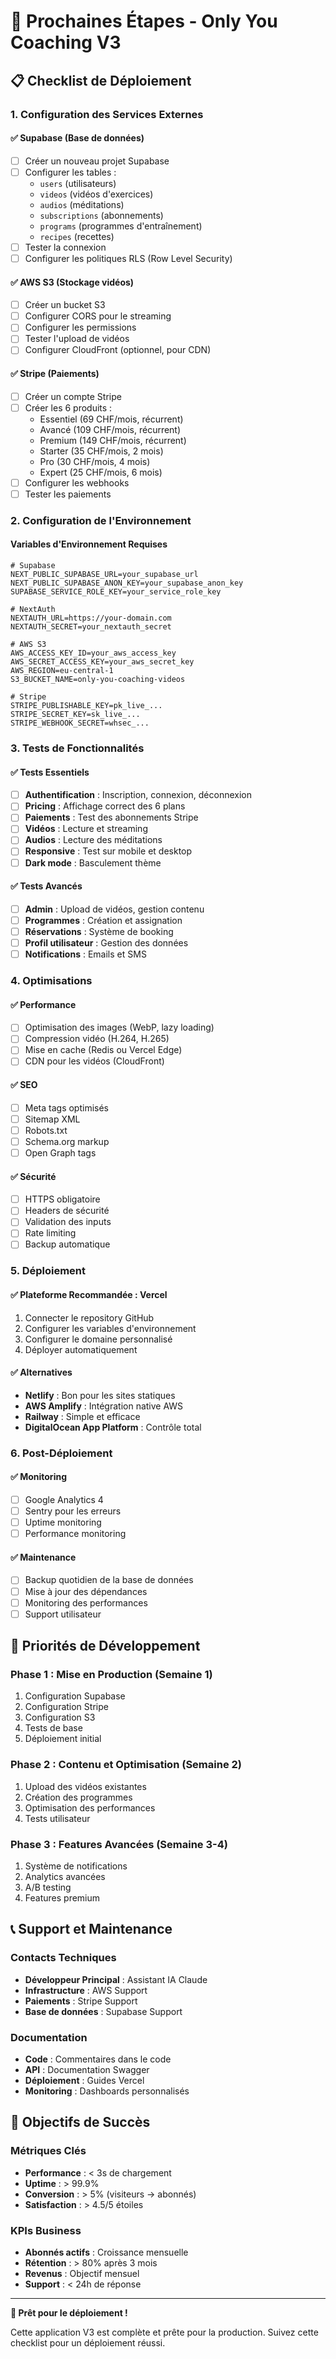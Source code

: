 # 🚀 Prochaines Étapes - Only You Coaching V3

## 📋 Checklist de Déploiement

### 1. Configuration des Services Externes

#### ✅ Supabase (Base de données)
- [ ] Créer un nouveau projet Supabase
- [ ] Configurer les tables :
  - `users` (utilisateurs)
  - `videos` (vidéos d'exercices)
  - `audios` (méditations)
  - `subscriptions` (abonnements)
  - `programs` (programmes d'entraînement)
  - `recipes` (recettes)
- [ ] Tester la connexion
- [ ] Configurer les politiques RLS (Row Level Security)

#### ✅ AWS S3 (Stockage vidéos)
- [ ] Créer un bucket S3
- [ ] Configurer CORS pour le streaming
- [ ] Configurer les permissions
- [ ] Tester l'upload de vidéos
- [ ] Configurer CloudFront (optionnel, pour CDN)

#### ✅ Stripe (Paiements)
- [ ] Créer un compte Stripe
- [ ] Créer les 6 produits :
  - Essentiel (69 CHF/mois, récurrent)
  - Avancé (109 CHF/mois, récurrent)
  - Premium (149 CHF/mois, récurrent)
  - Starter (35 CHF/mois, 2 mois)
  - Pro (30 CHF/mois, 4 mois)
  - Expert (25 CHF/mois, 6 mois)
- [ ] Configurer les webhooks
- [ ] Tester les paiements

### 2. Configuration de l'Environnement

#### Variables d'Environnement Requises
```env
# Supabase
NEXT_PUBLIC_SUPABASE_URL=your_supabase_url
NEXT_PUBLIC_SUPABASE_ANON_KEY=your_supabase_anon_key
SUPABASE_SERVICE_ROLE_KEY=your_service_role_key

# NextAuth
NEXTAUTH_URL=https://your-domain.com
NEXTAUTH_SECRET=your_nextauth_secret

# AWS S3
AWS_ACCESS_KEY_ID=your_aws_access_key
AWS_SECRET_ACCESS_KEY=your_aws_secret_key
AWS_REGION=eu-central-1
S3_BUCKET_NAME=only-you-coaching-videos

# Stripe
STRIPE_PUBLISHABLE_KEY=pk_live_...
STRIPE_SECRET_KEY=sk_live_...
STRIPE_WEBHOOK_SECRET=whsec_...
```

### 3. Tests de Fonctionnalités

#### ✅ Tests Essentiels
- [ ] **Authentification** : Inscription, connexion, déconnexion
- [ ] **Pricing** : Affichage correct des 6 plans
- [ ] **Paiements** : Test des abonnements Stripe
- [ ] **Vidéos** : Lecture et streaming
- [ ] **Audios** : Lecture des méditations
- [ ] **Responsive** : Test sur mobile et desktop
- [ ] **Dark mode** : Basculement thème

#### ✅ Tests Avancés
- [ ] **Admin** : Upload de vidéos, gestion contenu
- [ ] **Programmes** : Création et assignation
- [ ] **Réservations** : Système de booking
- [ ] **Profil utilisateur** : Gestion des données
- [ ] **Notifications** : Emails et SMS

### 4. Optimisations

#### ✅ Performance
- [ ] Optimisation des images (WebP, lazy loading)
- [ ] Compression vidéo (H.264, H.265)
- [ ] Mise en cache (Redis ou Vercel Edge)
- [ ] CDN pour les vidéos (CloudFront)

#### ✅ SEO
- [ ] Meta tags optimisés
- [ ] Sitemap XML
- [ ] Robots.txt
- [ ] Schema.org markup
- [ ] Open Graph tags

#### ✅ Sécurité
- [ ] HTTPS obligatoire
- [ ] Headers de sécurité
- [ ] Validation des inputs
- [ ] Rate limiting
- [ ] Backup automatique

### 5. Déploiement

#### ✅ Plateforme Recommandée : Vercel
1. Connecter le repository GitHub
2. Configurer les variables d'environnement
3. Configurer le domaine personnalisé
4. Déployer automatiquement

#### ✅ Alternatives
- **Netlify** : Bon pour les sites statiques
- **AWS Amplify** : Intégration native AWS
- **Railway** : Simple et efficace
- **DigitalOcean App Platform** : Contrôle total

### 6. Post-Déploiement

#### ✅ Monitoring
- [ ] Google Analytics 4
- [ ] Sentry pour les erreurs
- [ ] Uptime monitoring
- [ ] Performance monitoring

#### ✅ Maintenance
- [ ] Backup quotidien de la base de données
- [ ] Mise à jour des dépendances
- [ ] Monitoring des performances
- [ ] Support utilisateur

## 🎯 Priorités de Développement

### Phase 1 : Mise en Production (Semaine 1)
1. Configuration Supabase
2. Configuration Stripe
3. Configuration S3
4. Tests de base
5. Déploiement initial

### Phase 2 : Contenu et Optimisation (Semaine 2)
1. Upload des vidéos existantes
2. Création des programmes
3. Optimisation des performances
4. Tests utilisateur

### Phase 3 : Features Avancées (Semaine 3-4)
1. Système de notifications
2. Analytics avancées
3. A/B testing
4. Features premium

## 📞 Support et Maintenance

### Contacts Techniques
- **Développeur Principal** : Assistant IA Claude
- **Infrastructure** : AWS Support
- **Paiements** : Stripe Support
- **Base de données** : Supabase Support

### Documentation
- **Code** : Commentaires dans le code
- **API** : Documentation Swagger
- **Déploiement** : Guides Vercel
- **Monitoring** : Dashboards personnalisés

## 🎉 Objectifs de Succès

### Métriques Clés
- **Performance** : < 3s de chargement
- **Uptime** : > 99.9%
- **Conversion** : > 5% (visiteurs → abonnés)
- **Satisfaction** : > 4.5/5 étoiles

### KPIs Business
- **Abonnés actifs** : Croissance mensuelle
- **Rétention** : > 80% après 3 mois
- **Revenus** : Objectif mensuel
- **Support** : < 24h de réponse

---

**🚀 Prêt pour le déploiement !**

Cette application V3 est complète et prête pour la production. Suivez cette checklist pour un déploiement réussi.



